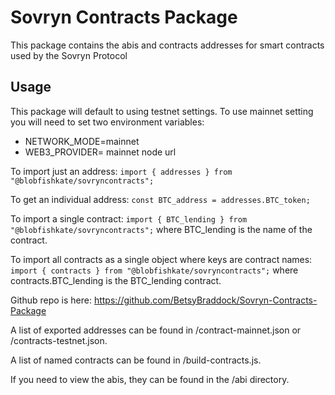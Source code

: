 # Sovryn Contracts Package

This package contains the abis and contracts addresses for smart contracts used by the Sovryn Protocol

## Usage

This package will default to using testnet settings. To use mainnet setting you will need to set two environment variables:
- NETWORK_MODE=mainnet
- WEB3_PROVIDER= mainnet node url

To import just an address:
`import { addresses } from "@blobfishkate/sovryncontracts";`

To get an individual address:
`const BTC_address = addresses.BTC_token;`

To import a single contract:
`import { BTC_lending } from "@blobfishkate/sovryncontracts";`
where BTC_lending is the name of the contract.

To import all contracts as a single object where keys are contract names:
`import { contracts } from "@blobfishkate/sovryncontracts";`
where contracts.BTC_lending is the BTC_lending contract.

Github repo is here: https://github.com/BetsyBraddock/Sovryn-Contracts-Package

A list of exported addresses can be found in /contract-mainnet.json or /contracts-testnet.json.

A list of named contracts can be found in /build-contracts.js.

If you need to view the abis, they can be found in the /abi directory.